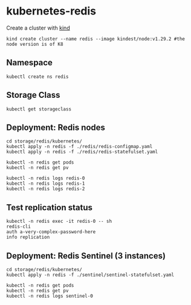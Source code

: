 # kubernetes-redis

Create a cluster with [kind](https://kind.sigs.k8s.io/docs/user/quick-start/)
```
kind create cluster --name redis --image kindest/node:v1.29.2 #the node version is of K8
```
## Namespace
```
kubectl create ns redis
```
## Storage Class
```
kubectl get storageclass
```
## Deployment: Redis nodes

```
cd storage/redis/kubernetes/
kubectl apply -n redis -f ./redis/redis-configmap.yaml
kubectl apply -n redis -f ./redis/redis-statefulset.yaml

kubectl -n redis get pods
kubectl -n redis get pv

kubectl -n redis logs redis-0
kubectl -n redis logs redis-1
kubectl -n redis logs redis-2
```
## Test replication status

```
kubectl -n redis exec -it redis-0 -- sh
redis-cli 
auth a-very-complex-password-here
info replication
```
## Deployment: Redis Sentinel (3 instances)

```
cd storage/redis/kubernetes/
kubectl apply -n redis -f ./sentinel/sentinel-statefulset.yaml

kubectl -n redis get pods
kubectl -n redis get pv
kubectl -n redis logs sentinel-0
```